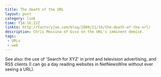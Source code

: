 ```yaml
---
title: The death of the URL
layout: post
category: link
time: T18:16:22Z
linkto: http://factoryjoe.com/blog/2009/11/16/the-death-of-the-url/
description: Chris Messina of Diso on the URL's imminent demise.
tags:
 - URLs
 - web
---
```


See also: the use of 'Search for XYZ' in print and television advertising, and RSS clients (I can go a day reading websites in NetNewsWire without ever seeing a URL).